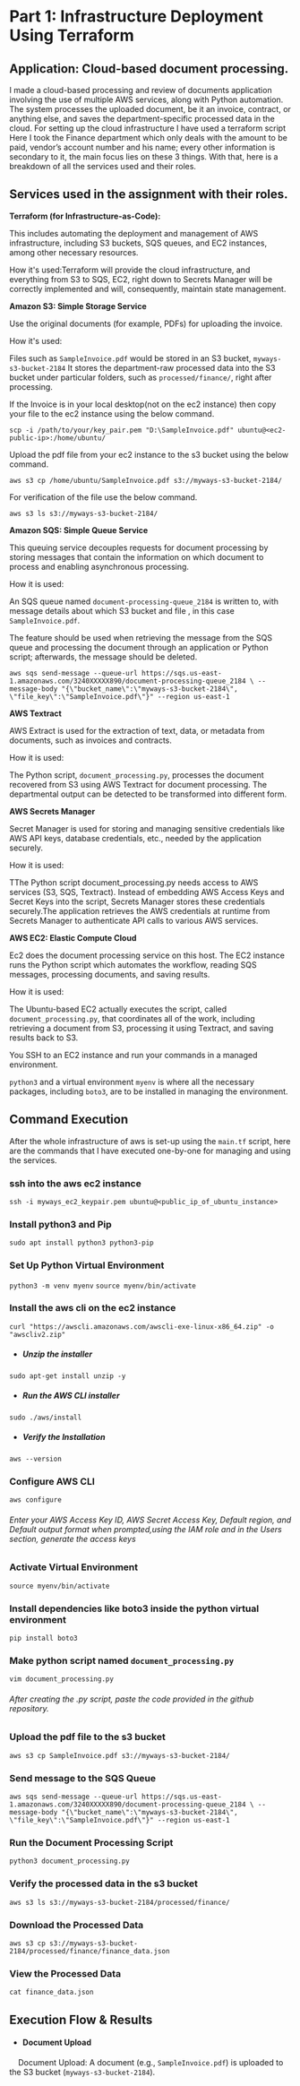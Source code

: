 # Part 1: Infrastructure Deployment Using Terraform
## Application: Cloud-based document processing.


I made  a cloud-based processing and review of documents application involving the use of multiple AWS services, along with Python automation. The system processes the uploaded document, be it an invoice, contract, or anything else, and saves the department-specific processed data in the cloud. For setting up the cloud infrastructure I have used a terraform script Here I took the Finance department which only deals with the amount to be paid, vendor’s account number and his name; every other information is secondary to it, the main focus lies on these 3 things.
With that, here is a breakdown of all the services used and their roles.


## Services used in the assignment with their roles.


<strong>Terraform (for Infrastructure-as-Code):</strong> 

This includes automating the deployment and management of AWS infrastructure, including S3 buckets, SQS queues, and EC2 instances, among other necessary resources.

How it's used:Terraform will provide the cloud infrastructure, and everything from S3 to SQS, EC2, right down to Secrets Manager will be correctly implemented and will, consequently, maintain state management.


<strong>Amazon S3: Simple Storage Service</strong>

Use the original documents (for example, PDFs) for uploading the invoice.

How it's used:

Files such as `SampleInvoice.pdf` would be stored in an S3 bucket, `myways-s3-bucket-2184`
It stores the department-raw processed data into the S3 bucket under particular folders, such as `processed/finance/`, right after processing.

If the Invoice is in your local desktop(not on the ec2 instance) then copy your file to the ec2 instance using the below command.

`scp -i /path/to/your/key_pair.pem "D:\SampleInvoice.pdf" ubuntu@<ec2-public-ip>:/home/ubuntu/`

Upload the pdf file from your ec2 instance to the s3 bucket using the below command.

`aws s3 cp /home/ubuntu/SampleInvoice.pdf s3://myways-s3-bucket-2184/`

For verification of the file use the below command.

`aws s3 ls s3://myways-s3-bucket-2184/`


<strong>Amazon SQS: Simple Queue Service</strong>

This queuing service decouples requests for document processing by storing messages that contain the information on which document to process and enabling asynchronous processing.

How it is used:

An SQS queue named `document-processing-queue_2184` is written to, with message details about which S3 bucket and file , in this case `SampleInvoice.pdf`.

The feature should be used when retrieving the message from the SQS queue and processing the document through an application or Python script; afterwards, the message should be deleted.

`aws sqs send-message --queue-url https://sqs.us-east-1.amazonaws.com/3240XXXXX890/document-processing-queue_2184 \ --message-body "{\"bucket_name\":\"myways-s3-bucket-2184\", \"file_key\":\"SampleInvoice.pdf\"}" --region us-east-1`

<strong>AWS Textract</strong> 

AWS Extract is used for the extraction of text, data, or metadata from documents, such as invoices and contracts.

How it is used:

The Python script, `document_processing.py`, processes the document recovered from S3 using AWS Textract for document processing.
The departmental output can be detected to be transformed into different form.

<strong>AWS Secrets Manager</strong> 

Secret Manager is used for storing and managing sensitive credentials like AWS API keys, database credentials, etc., needed by the application securely.

How it is used:

TThe Python script document_processing.py  needs access to AWS services (S3, SQS, Textract). Instead of embedding AWS Access Keys and Secret Keys into the script, Secrets Manager stores these credentials securely.The application retrieves the AWS credentials at runtime from Secrets Manager to authenticate API calls to various AWS services.

<strong>AWS EC2: Elastic Compute Cloud</strong> 

Ec2 does the document processing service on this host. The EC2 instance runs the Python script which automates the workflow, reading SQS messages, processing documents, and saving results.

How it is used:

The Ubuntu-based EC2 actually executes the script, called `document_processing.py`, that coordinates all of the work, including retrieving a document from S3, processing it using Textract, and saving results back to S3.

You SSH to an EC2 instance and run your commands in a managed environment.

`python3` and a virtual environment `myenv` is where all the necessary packages, including `boto3`, are to be installed in managing the environment.

## Command Execution

After the whole infrastructure of aws is set-up using the `main.tf` script, here are the commands that I have executed one-by-one for managing and using the services.

### ssh into the aws ec2 instance

`ssh -i myways_ec2_keypair.pem ubuntu@<public_ip_of_ubuntu_instance>`

### Install python3 and Pip

`sudo apt install python3 python3-pip`

### Set Up Python Virtual Environment

`python3 -m venv myenv`
`source myenv/bin/activate`

### Install the aws cli on the ec2 instance

`curl "https://awscli.amazonaws.com/awscli-exe-linux-x86_64.zip" -o "awscliv2.zip"`

* ##### Unzip the installer

`sudo apt-get install unzip -y`

* ##### Run the AWS CLI installer

`sudo ./aws/install`

* ##### Verify the Installation

`aws --version`

### Configure AWS CLI

`aws configure`
###### Enter your AWS Access Key ID, AWS Secret Access Key, Default region, and Default output format when prompted,using the IAM role and in the Users section, generate the access keys

### Activate Virtual Environment

`source myenv/bin/activate`

### Install dependencies like boto3 inside the python virtual environment

`pip install boto3`

### Make python script named `document_processing.py`

`vim document_processing.py`

######	After creating the .py script, paste the code provided in the github repository.

### Upload the pdf file to the s3 bucket

`aws s3 cp SampleInvoice.pdf s3://myways-s3-bucket-2184/`

### Send message to the SQS Queue

`aws sqs send-message --queue-url https://sqs.us-east-1.amazonaws.com/3240XXXXX890/document-processing-queue_2184 \ --message-body "{\"bucket_name\":\"myways-s3-bucket-2184\", \"file_key\":\"SampleInvoice.pdf\"}" --region us-east-1`

### Run the Document Processing Script

`python3 document_processing.py`

### Verify the processed data in the s3 bucket

`aws s3 ls s3://myways-s3-bucket-2184/processed/finance/`

### Download the Processed Data

`aws s3 cp s3://myways-s3-bucket-2184/processed/finance/finance_data.json`

### View the Processed Data

`cat finance_data.json`
## Execution Flow & Results

* #### Document Upload
&nbsp;&nbsp;&nbsp;&nbsp;Document Upload: A document (e.g., `SampleInvoice.pdf`) is uploaded to the S3 bucket (`myways-s3-bucket-2184`).